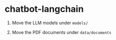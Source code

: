 # chatbot-langchain

1. Move the LLM models under `models/`

2. Move the PDF documents under `data/documents`

